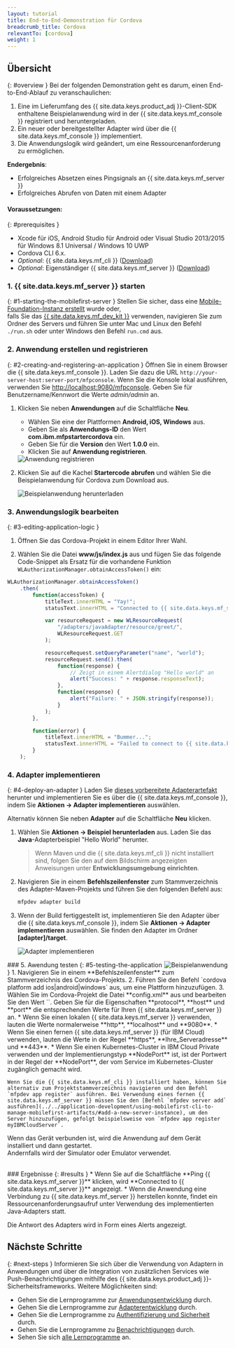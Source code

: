 ```yaml
---
layout: tutorial
title: End-to-End-Demonstration für Cordova
breadcrumb_title: Cordova
relevantTo: [cordova]
weight: 1
---
```

<!-- NLS_CHARSET=UTF-8 -->
## Übersicht
{: #overview }
Bei der folgenden Demonstration geht es darum, einen End-to-End-Ablauf zu veranschaulichen: 

1. Eine im Lieferumfang des {{ site.data.keys.product_adj }}-Client-SDK enthaltene Beispielanwendung wird in der {{ site.data.keys.mf_console }} registriert und heruntergeladen.
2. Ein neuer oder bereitgestellter Adapter wird über die {{ site.data.keys.mf_console }} implementiert.  
3. Die Anwendungslogik wird geändert, um eine Ressourcenanforderung zu ermöglichen.

**Endergebnis**:

* Erfolgreiches Absetzen eines Pingsignals an {{ site.data.keys.mf_server }}
* Erfolgreiches Abrufen von Daten mit einem Adapter

#### Voraussetzungen: 
{: #prerequisites }
* Xcode für iOS, Android Studio für Android oder Visual Studio 2013/2015 für Windows 8.1 Universal / Windows 10 UWP
* Cordova CLI 6.x.
* *Optional*: {{ site.data.keys.mf_cli }} ([Download]({{site.baseurl}}/downloads))
* *Optional*: Eigenständiger {{ site.data.keys.mf_server }} ([Download]({{site.baseurl}}/downloads))

### 1. {{ site.data.keys.mf_server }} starten
{: #1-starting-the-mobilefirst-server }
Stellen Sie sicher, dass eine [Mobile-Foundation-Instanz erstellt](../../bluemix/using-mobile-foundation) wurde oder,  
falls Sie das [{{ site.data.keys.mf_dev_kit }}](../../installation-configuration/development/mobilefirst) verwenden, navigieren Sie zum Ordner des Servers und führen Sie unter Mac und Linux den Befehl `./run.sh` oder unter Windows den Befehl `run.cmd` aus.

### 2. Anwendung erstellen und registrieren
{: #2-creating-and-registering-an-application }
Öffnen Sie in einem Browser die {{ site.data.keys.mf_console }}. Laden Sie dazu die URL `http://your-server-host:server-port/mfpconsole`. Wenn Sie die Konsole lokal ausführen, verwenden Sie [http://localhost:9080/mfpconsole](http://localhost:9080/mfpconsole). Geben Sie für Benutzername/Kennwort die Werte *admin/admin* an.

1. Klicken Sie neben **Anwendungen** auf die Schaltfläche **Neu**. 
    * Wählen Sie eine der Plattformen **Android, iOS, Windows** aus.
    * Geben Sie als **Anwendungs-ID** den Wert **com.ibm.mfpstartercordova** ein.
    * Geben Sie für die **Version** den Wert **1.0.0** ein.
    * Klicken Sie auf **Anwendung registrieren**.

    <img class="gifplayer" alt="Anwendung registrieren" src="register-an-application-cordova.png"/>

2. Klicken Sie auf die Kachel **Startercode abrufen** und wählen Sie die Beispielanwendung für Cordova zum Download aus.

    <img class="gifplayer" alt="Beispielanwendung herunterladen" src="download-starter-code-cordova.png"/>

### 3. Anwendungslogik bearbeiten
{: #3-editing-application-logic }
1. Öffnen Sie das Cordova-Projekt in einem Editor Ihrer Wahl.

2. Wählen Sie die Datei **www/js/index.js** aus und fügen Sie das folgende Code-Snippet als Ersatz für die vorhandene Funktion `WLAuthorizationManager.obtainAccessToken()` ein:

```javascript
WLAuthorizationManager.obtainAccessToken()
    .then(
        function(accessToken) {
            titleText.innerHTML = "Yay!";
            statusText.innerHTML = "Connected to {{ site.data.keys.mf_server }}";

            var resourceRequest = new WLResourceRequest(
                "/adapters/javaAdapter/resource/greet/",
                WLResourceRequest.GET
            );

            resourceRequest.setQueryParameter("name", "world");
            resourceRequest.send().then(
                function(response) {
                    // Zeigt in einem Alertdialog "Hello world" an
                    alert("Success: " + response.responseText);
                },
                function(response) {
                    alert("Failure: " + JSON.stringify(response));
                }
            );
        },

        function(error) {
            titleText.innerHTML = "Bummer...";
            statusText.innerHTML = "Failed to connect to {{ site.data.keys.mf_server }}";
        }
    );
```

### 4. Adapter implementieren
{: #4-deploy-an-adapter }
Laden Sie [dieses vorbereitete Adapterartefakt](../javaAdapter.adapter) herunter und implementieren Sie es über die {{ site.data.keys.mf_console }}, indem Sie **Aktionen → Adapter implementieren** auswählen.

Alternativ können Sie neben **Adapter** auf die Schaltfläche **Neu** klicken.  

1. Wählen Sie **Aktionen → Beispiel herunterladen** aus. Laden Sie das **Java**-Adapterbeispiel "Hello World" herunter. 

    > Wenn Maven und die {{ site.data.keys.mf_cli }} nicht installiert sind,
folgen Sie den auf dem Bildschirm angezeigten Anweisungen unter **Entwicklungsumgebung einrichten**.



2. Navigieren Sie in einem **Befehlszeilenfenster** zum Stammverzeichnis des Adapter-Maven-Projekts und führen Sie den folgenden Befehl aus:

    ```bash
    mfpdev adapter build
    ```

3. Wenn der Build fertiggestellt ist, implementieren Sie den Adapter über die {{ site.data.keys.mf_console }}, indem Sie **Aktionen → Adapter implementieren** auswählen. Sie finden den Adapter im Ordner **[adapter]/target**.

    <img class="gifplayer" alt="Adapter implementieren" src="create-an-adapter.png"/>   


<img src="cordovaQuickStart.png" alt="Beispielanwendung" style="float:right"/>
### 5. Awendung testen
{: #5-testing-the-application }
1. Navigieren Sie in einem **Befehlszeilenfenster** zum Stammverzeichnis des Cordova-Projekts.
2. Führen Sie den Befehl `cordova platform add ios|android|windows` aus, um eine Plattform hinzuzufügen.
3. Wählen Sie im Cordova-Projekt die Datei **config.xml** aus und bearbeiten Sie den Wert `<mfp:server ... url=" "/>`. Geben Sie für die Eigenschaften **protocol**, **host** und **port** die entsprechenden Werte für Ihren {{ site.data.keys.mf_server }} an.
    * Wenn Sie einen lokalen {{ site.data.keys.mf_server }} verwenden, lauten die Werte normalerweise **http**, **localhost** und **9080**.
    * Wenn Sie einen fernen {{ site.data.keys.mf_server }} (für IBM Cloud) verwenden, lauten die Werte in der Regel **https**, **Ihre_Serveradresse** und **443**.
    * Wenn Sie einen Kubernetes-Cluster in IBM Cloud Private verwenden und der Implementierungstyp **NodePort** ist, ist der Portwert in der Regel der **NodePort**, der vom Service im Kubernetes-Cluster zugänglich gemacht wird.

    Wenn Sie die {{ site.data.keys.mf_cli }} installiert haben, können Sie alternativ zum Projektstammverzeichnis navigieren und den Befehl `mfpdev app register` ausführen. Bei Verwendung eines fernen {{ site.data.keys.mf_server }} müssen Sie den [Befehl `mfpdev server add` ausführen](../../application-development/using-mobilefirst-cli-to-manage-mobilefirst-artifacts/#add-a-new-server-instance), um den Server hinzuzufügen, gefolgt beispielsweise von `mfpdev app register myIBMCloudServer`.

Wenn das Gerät verbunden ist, wird die Anwendung auf dem Gerät installiert und dann gestartet.  
Andernfalls wird der Simulator oder Emulator verwendet.

<br clear="all"/>
### Ergebnisse
{: #results }
* Wenn Sie auf die Schaltfläche **Ping {{ site.data.keys.mf_server }}** klicken, wird **Connected to {{ site.data.keys.mf_server }}** angezeigt.
* Wenn die Anwendung eine Verbindung zu {{ site.data.keys.mf_server }} herstellen konnte, findet ein Ressourcenanforderungsaufruf unter Verwendung des implementierten Java-Adapters statt.

Die Antwort des Adapters wird in Form eines Alerts angezeigt.

## Nächste Schritte
{: #next-steps }
Informieren Sie sich über die Verwendung von Adaptern in Anwendungen und über die Integration von zusätzlichen Services wie Push-Benachrichtigungen mithilfe des {{ site.data.keys.product_adj }}-Sicherheitsframeworks. Weitere Möglichkeiten sind:

- Gehen Sie die Lernprogramme zur [Anwendungsentwicklung](../../application-development/) durch.
- Gehen Sie die Lernprogramme zur [Adapterentwicklung](../../adapters/) durch.
- Gehen Sie die Lernprogramme zu [Authentifizierung und Sicherheit](../../authentication-and-security/) durch.
- Gehen Sie die Lernprogramme zu [Benachrichtigungen](../../notifications/) durch.
- Sehen Sie sich [alle Lernprogramme](../../all-tutorials) an.
